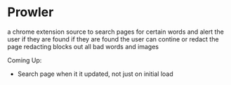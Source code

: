 # Prowler
a chrome extension source to search pages for certain words and alert the user if they are found
if they are found the user can contine or redact the page
redacting blocks out all bad words and images

Coming Up:
 - Search page when it it updated, not just on initial load
